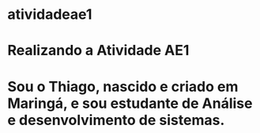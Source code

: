 # atividadeae1
# Realizando a Atividade AE1
# Sou o Thiago, nascido e criado em Maringá, e sou estudante de Análise e desenvolvimento de sistemas.
